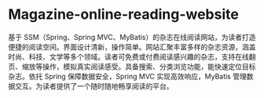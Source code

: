 # Magazine-online-reading-website
基于 SSM（Spring、Spring MVC、MyBatis）的杂志在线阅读网站，为读者打造便捷的阅读空间。界面设计清新，操作简单。网站汇聚丰富多样的杂志资源，涵盖时尚、科技、文学等多个领域。读者可免费或付费阅读感兴趣的杂志，支持在线翻页、缩放等操作，模拟真实阅读感受。具备搜索、分类浏览功能，能快速定位目标杂志。依托 Spring 保障数据安全，Spring MVC 实现高效响应，MyBatis 管理数据交互。为读者提供了一个随时随地畅享阅读的平台。 
